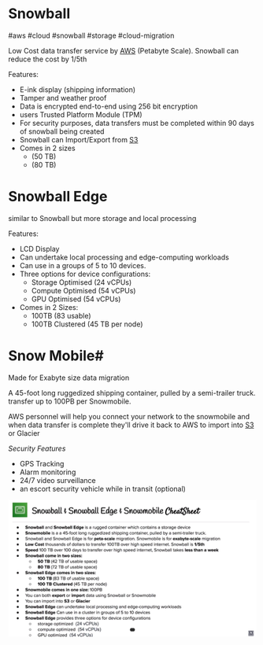 # Snowball
#aws #cloud #snowball #storage #cloud-migration


Low Cost data transfer service by [AWS](-=%20AWS%20=-/AWS.md) (Petabyte Scale). Snowball can reduce the cost by 1/5th

Features:
- E-ink display (shipping information)
- Tamper and weather proof
- Data is encrypted end-to-end using 256 bit encryption
- users Trusted Platform Module (TPM)
- For security purposes, data transfers must be completed within 90 days of snowball being created
- Snowball can Import/Export from [S3](-=%20AWS%20=-/--%20Storage%20--/S3.md)
- Comes in 2 sizes 
	- (50 TB) 
	- (80 TB)

# Snowball Edge
similar to Snowball but more storage and local processing

Features:
- LCD Display
- Can undertake local processing and edge-computing workloads
- Can use in a groups of 5 to 10 devices.
- Three options for device configurations:
	- Storage Optimised (24 vCPUs)
	- Compute Optimised (54 vCPUs)
	- GPU Optimised (54 vCPUs)
- Comes in 2 Sizes:
	- 100TB (83 usable)
	- 100TB Clustered (45 TB per node)


# Snow Mobile#
Made for Exabyte size data migration

A 45-foot long ruggedized shipping container, pulled by a semi-trailer truck. transfer up to 100PB per Snowmobile.

AWS personnel will help you connect your network to the snowmobile and when data transfer is complete they'll drive it back to AWS to import into [S3](-=%20AWS%20=-/--%20Storage%20--/S3.md) or Glacier

*Security Features*
- GPS Tracking
- Alarm monitoring
- 24/7 video surveillance
- an escort security vehicle while in transit (optional)


![Pasted image 20220714014138](-=%20AWS%20=-/--%20Storage%20--/Pasted%20image%2020220714014138.png)